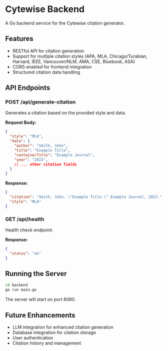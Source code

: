 # Cytewise Backend

A Go backend service for the Cytewise citation generator.

## Features

- RESTful API for citation generation
- Support for multiple citation styles (APA, MLA, Chicago/Turabian, Harvard, IEEE, Vancouver/NLM, AMA, CSE, Bluebook, ASA)
- CORS enabled for frontend integration
- Structured citation data handling

## API Endpoints

### POST /api/generate-citation

Generates a citation based on the provided style and data.

**Request Body:**
```json
{
  "style": "MLA",
  "data": {
    "author": "Smith, John",
    "title": "Example Title",
    "containerTitle": "Example Journal",
    "year": "2023",
    // ... other citation fields
  }
}
```

**Response:**
```json
{
  "citation": "Smith, John. \"Example Title.\" Example Journal, 2023.",
  "style": "MLA"
}
```

### GET /api/health

Health check endpoint.

**Response:**
```json
{
  "status": "ok"
}
```

## Running the Server

```bash
cd backend
go run main.go
```

The server will start on port 8080.

## Future Enhancements

- LLM integration for enhanced citation generation
- Database integration for citation storage
- User authentication
- Citation history and management